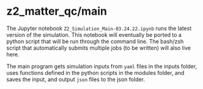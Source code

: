 # z2_matter_qc/main

The Jupyter notebook `Z2_Simulation_Main-03.24.22.ipynb` runs the latest version of the simulation.
This notebook will eventually be ported to a python script that will be run through the command line.
The bash/zsh script that automatically submits multiple jobs (to be written) will also live here. 

The main program gets simulation inputs from `yaml` files in the inputs folder,
uses functions defined in the python scripts in the modules folder,
and saves the input, and output `json` files to the json folder. 
